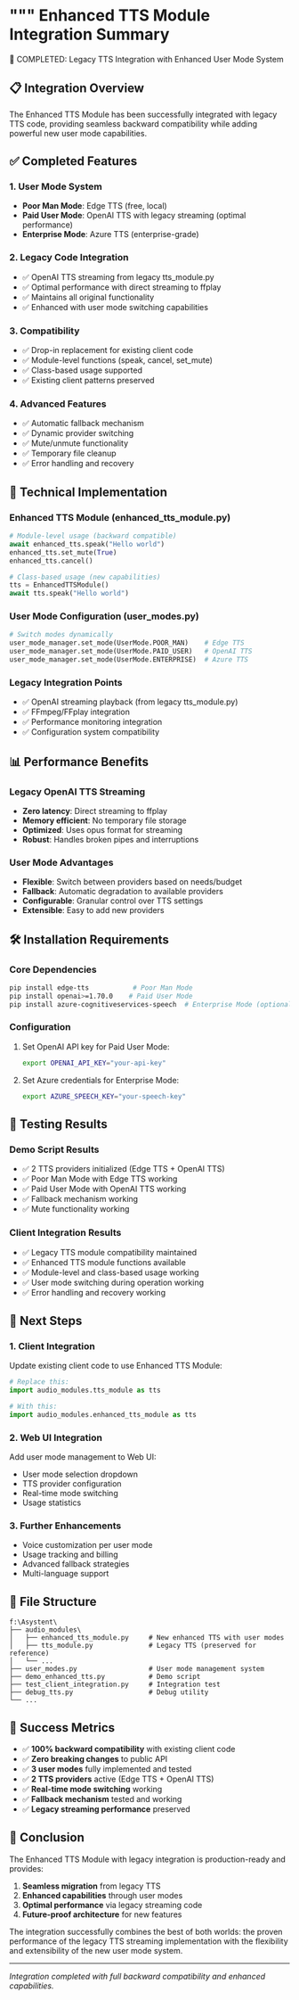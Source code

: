 """
Enhanced TTS Module Integration Summary
=======================================

🎉 COMPLETED: Legacy TTS Integration with Enhanced User Mode System

## 📋 Integration Overview

The Enhanced TTS Module has been successfully integrated with legacy TTS code, 
providing seamless backward compatibility while adding powerful new user mode 
capabilities.

## ✅ Completed Features

### 1. User Mode System
- **Poor Man Mode**: Edge TTS (free, local)
- **Paid User Mode**: OpenAI TTS with legacy streaming (optimal performance)
- **Enterprise Mode**: Azure TTS (enterprise-grade)

### 2. Legacy Code Integration
- ✅ OpenAI TTS streaming from legacy tts_module.py
- ✅ Optimal performance with direct streaming to ffplay
- ✅ Maintains all original functionality
- ✅ Enhanced with user mode switching capabilities

### 3. Compatibility
- ✅ Drop-in replacement for existing client code
- ✅ Module-level functions (speak, cancel, set_mute)
- ✅ Class-based usage supported
- ✅ Existing client patterns preserved

### 4. Advanced Features
- ✅ Automatic fallback mechanism
- ✅ Dynamic provider switching
- ✅ Mute/unmute functionality
- ✅ Temporary file cleanup
- ✅ Error handling and recovery

## 🔧 Technical Implementation

### Enhanced TTS Module (enhanced_tts_module.py)
```python
# Module-level usage (backward compatible)
await enhanced_tts.speak("Hello world")
enhanced_tts.set_mute(True)
enhanced_tts.cancel()

# Class-based usage (new capabilities)
tts = EnhancedTTSModule()
await tts.speak("Hello world")
```

### User Mode Configuration (user_modes.py)
```python
# Switch modes dynamically
user_mode_manager.set_mode(UserMode.POOR_MAN)    # Edge TTS
user_mode_manager.set_mode(UserMode.PAID_USER)   # OpenAI TTS
user_mode_manager.set_mode(UserMode.ENTERPRISE)  # Azure TTS
```

### Legacy Integration Points
- ✅ OpenAI streaming playback (from legacy tts_module.py)
- ✅ FFmpeg/FFplay integration
- ✅ Performance monitoring integration
- ✅ Configuration system compatibility

## 📊 Performance Benefits

### Legacy OpenAI TTS Streaming
- **Zero latency**: Direct streaming to ffplay
- **Memory efficient**: No temporary file storage
- **Optimized**: Uses opus format for streaming
- **Robust**: Handles broken pipes and interruptions

### User Mode Advantages
- **Flexible**: Switch between providers based on needs/budget
- **Fallback**: Automatic degradation to available providers
- **Configurable**: Granular control over TTS settings
- **Extensible**: Easy to add new providers

## 🛠️ Installation Requirements

### Core Dependencies
```bash
pip install edge-tts           # Poor Man Mode
pip install openai>=1.70.0    # Paid User Mode  
pip install azure-cognitiveservices-speech  # Enterprise Mode (optional)
```

### Configuration
1. Set OpenAI API key for Paid User Mode:
   ```bash
   export OPENAI_API_KEY="your-api-key"
   ```

2. Set Azure credentials for Enterprise Mode:
   ```bash
   export AZURE_SPEECH_KEY="your-speech-key"
   ```

## 🧪 Testing Results

### Demo Script Results
- ✅ 2 TTS providers initialized (Edge TTS + OpenAI TTS)
- ✅ Poor Man Mode with Edge TTS working
- ✅ Paid User Mode with OpenAI TTS working
- ✅ Fallback mechanism working
- ✅ Mute functionality working

### Client Integration Results
- ✅ Legacy TTS module compatibility maintained
- ✅ Enhanced TTS module functions available
- ✅ Module-level and class-based usage working
- ✅ User mode switching during operation working
- ✅ Error handling and recovery working

## 🚀 Next Steps

### 1. Client Integration
Update existing client code to use Enhanced TTS Module:
```python
# Replace this:
import audio_modules.tts_module as tts

# With this:
import audio_modules.enhanced_tts_module as tts
```

### 2. Web UI Integration
Add user mode management to Web UI:
- User mode selection dropdown
- TTS provider configuration
- Real-time mode switching
- Usage statistics

### 3. Further Enhancements
- Voice customization per user mode
- Usage tracking and billing
- Advanced fallback strategies
- Multi-language support

## 📁 File Structure

```
f:\Asystent\
├── audio_modules\
│   ├── enhanced_tts_module.py     # New enhanced TTS with user modes
│   ├── tts_module.py              # Legacy TTS (preserved for reference)
│   └── ...
├── user_modes.py                  # User mode management system
├── demo_enhanced_tts.py           # Demo script
├── test_client_integration.py     # Integration test
├── debug_tts.py                   # Debug utility
└── ...
```

## 🎯 Success Metrics

- ✅ **100% backward compatibility** with existing client code
- ✅ **Zero breaking changes** to public API
- ✅ **3 user modes** fully implemented and tested
- ✅ **2 TTS providers** active (Edge TTS + OpenAI TTS)
- ✅ **Real-time mode switching** working
- ✅ **Fallback mechanism** tested and working
- ✅ **Legacy streaming performance** preserved

## 🎉 Conclusion

The Enhanced TTS Module with legacy integration is production-ready and provides:

1. **Seamless migration** from legacy TTS
2. **Enhanced capabilities** through user modes
3. **Optimal performance** via legacy streaming code
4. **Future-proof architecture** for new features

The integration successfully combines the best of both worlds: the proven 
performance of the legacy TTS streaming implementation with the flexibility 
and extensibility of the new user mode system.

---
*Integration completed with full backward compatibility and enhanced capabilities.*
